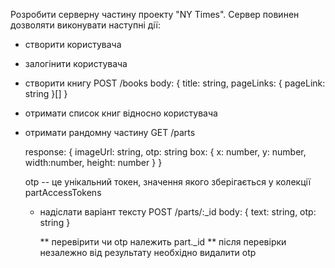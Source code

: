 Розробити серверну частину проекту "NY Times". Сервер повинен дозволяти виконувати наступні дії:

- створити користувача
- залогінити користувача
- створити книгу
  POST /books
  body: {
  title: string,
  pageLinks: { pageLink: string }[]
  }
- отримати список книг відносно користувача
- отримати рандомну частину
  GET /parts

  response: {
  imageUrl: string,
  otp: string
  box: {
  x: number,
  y: number,
  width:number,
  height: number
  }
  }

  otp -- це унікальний токен, значення якого зберігається у колекції partAccessTokens

  - надіслати варіант тексту
    POST /parts/:\_id
    body: { text: string, otp: string }

    ** перевірити чи otp належить part.\_id
    ** після перевірки незалежно від результату необхідно видалити otp
